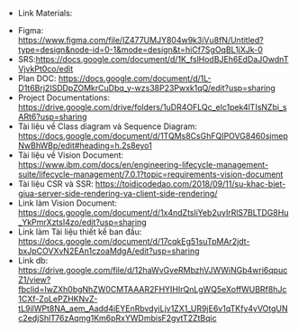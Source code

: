 - Link Materials:
+ Figma: https://www.figma.com/file/IZ477UMJY804w9k3iVu8fN/Untitled?type=design&node-id=0-1&mode=design&t=hiCf7SgOqBL1jXJk-0
+ SRS:https://docs.google.com/document/d/1K_fslHodBJEh6EdDaJOwdnTVjvkPt0co/edit
+ Plan DOC: https://docs.google.com/document/d/1L-D1t6Brj2ISDDpZOMkrCuDbq_y-wzs38P23Pwxk1qQ/edit?usp=sharing
+ Project Documentations: https://drive.google.com/drive/folders/1uDR4OFLQc_elc1pek4lTIsNZbi_sARt6?usp=sharing
+ Tài liệu về Class diagram và Sequence Diagram: https://docs.google.com/document/d/1TQMs8CsGhFQIPOVG8460sjmepNwBhWBp/edit#heading=h.2s8eyo1
+ Tài liệu về Vision Document: https://www.ibm.com/docs/en/engineering-lifecycle-management-suite/lifecycle-management/7.0.1?topic=requirements-vision-document
+ Tài liệu CSR và SSR: https://toidicodedao.com/2018/09/11/su-khac-biet-giua-server-side-rendering-va-client-side-rendering/
+ Link làm Vision Document: https://docs.google.com/document/d/1x4ndZtsliYeb2uyIrRlS7BLTDG8Hu_YkPmrXztsI4zo/edit?usp=sharing
+ Link làm Tài liệu thiết kế ban đầu: https://docs.google.com/document/d/17cqkEg51suTpMAr2jdt-bxJpCOVXvN2EAn1czoaMdgA/edit?usp=sharing
+ Link db: https://drive.google.com/file/d/12haWvGveRMbzhVJWWiNGb4wri6qpucZ1/view?fbclid=IwZXh0bgNhZW0CMTAAAR2FHYIHIrQnLgWQ5eXoffWUBRf8hJc1CXf-ZoLePZHKNvZ-tL9ilWPt8NA_aem_Aadd4iEYEnRbvdyiLjv1ZX1_UR9jE6v1qTKfy4yVOtgUNc2edjShlT76zAqmg1Km6pRxYWDmbisF2gytT2ZtBqic

